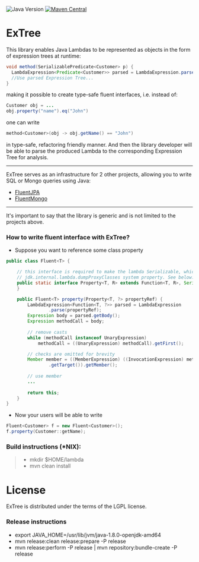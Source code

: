![Java Version](https://img.shields.io/badge/java-%3E%3D%2011-success) [![Maven Central](https://img.shields.io/maven-central/v/co.streamx.fluent/ex-tree?label=maven%20central)](https://central.sonatype.com/artifact/co.streamx.fluent/ex-tree)

# ExTree

This library enables Java Lambdas to be represented as objects in the form of expression trees at runtime:

```java
void method(SerializablePredicate<Customer> p) {
  LambdaExpression<Predicate<Customer>> parsed = LambdaExpression.parse(p);
  //Use parsed Expression Tree...
}
```

making it possible to create type-safe fluent interfaces, i.e. instead of:

```java
Customer obj = ...
obj.property("name").eq("John")
```

one can write

```java
method<Customer>(obj -> obj.getName() == "John")
```

in type-safe, refactoring friendly manner. And then the library developer will be able to parse the produced Lambda to the corresponding Expression Tree for analysis.

---

ExTree serves as an infrastructure for 2 other projects, allowing you to write SQL or Mongo queries using Java:

- [FluentJPA](https://github.com/streamx-co/FluentJPA)
- [FluentMongo](https://github.com/streamx-co/FluentMongo)

---

It's important to say that the library is generic and is not limited to the projects above.

### How to write fluent interface with ExTree?

- Suppose you want to reference some class property

```java
public class Fluent<T> {

	// this interface is required to make the lambda Serializable, which removes a need for 
	// jdk.internal.lambda.dumpProxyClasses system property. See below.
	public static interface Property<T, R> extends Function<T, R>, Serializable {
	}

	public Fluent<T> property(Property<T, ?> propertyRef) {
		LambdaExpression<Function<T, ?>> parsed = LambdaExpression
				.parse(propertyRef);
		Expression body = parsed.getBody();
		Expression methodCall = body;
		
		// remove casts
		while (methodCall instanceof UnaryExpression)
			methodCall = ((UnaryExpression) methodCall).getFirst();

		// checks are omitted for brevity
		Member member = ((MemberExpression) ((InvocationExpression) methodCall)
				.getTarget()).getMember();
		
		// use member
		...
		
		return this;
	}
}
```

- Now your users will be able to write

```java
Fluent<Customer> f = new Fluent<Customer>();
f.property(Customer::getName);
```

### Build instructions (*NIX): 
>  - mkdir $HOME/lambda
>  - mvn clean install

# License

ExTree is distributed under the terms of the LGPL license.

### Release instructions

- export JAVA_HOME=/usr/lib/jvm/java-1.8.0-openjdk-amd64
- mvn release:clean release:prepare -P release
- mvn release:perform -P release | mvn repository:bundle-create -P release
